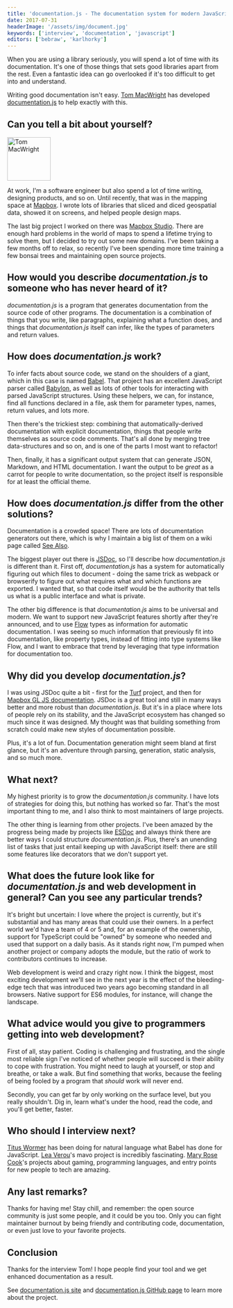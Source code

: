 ```yaml
---
title: 'documentation.js - The documentation system for modern JavaScript - Interview with Tom MacWright'
date: 2017-07-31
headerImage: '/assets/img/document.jpg'
keywords: ['interview', 'documentation', 'javascript']
editors: ['bebraw', 'karlhorky']
---
```


When you are using a library seriously, you will spend a lot of time with its documentation. It's one of those things that sets good libraries apart from the rest. Even a fantastic idea can go overlooked if it's too difficult to get into and understand.

Writing good documentation isn't easy. [Tom MacWright](https://twitter.com/tmcw) has developed [documentation.js](http://documentation.js.org/) to help exactly with this.

## Can you tell a bit about yourself?

<p>
<span class="author">
  <img src="https://www.gravatar.com/avatar/69a180136f3c237769452a4af0bbb9a1?s=200" alt="Tom MacWright" class="author" width="100" height="100" />
</span>

At work, I'm a software engineer but also spend a lot of time writing, designing products, and so on. Until recently, that was in the mapping space at [Mapbox](https://mapbox.com/). I wrote lots of libraries that sliced and diced geospatial data, showed it on screens, and helped people design maps.
</p>

The last big project I worked on there was [Mapbox Studio](https://www.mapbox.com/mapbox-studio/). There are enough hard problems in the world of maps to spend a lifetime trying to solve them, but I decided to try out some new domains. I've been taking a few months off to relax, so recently I've been spending more time training a few bonsai trees and maintaining open source projects.

## How would you describe *documentation.js* to someone who has never heard of it?

*documentation.js* is a program that generates documentation from the source code of other programs. The documentation is a combination of things that you write, like paragraphs, explaining what a function does, and things that *documentation.js* itself can infer, like the types of parameters and return values.

## How does *documentation.js* work?

To infer facts about source code, we stand on the shoulders of a giant, which in this case is named [Babel](https://github.com/babel/babel). That project has an excellent JavaScript parser called [Babylon](https://github.com/babel/babylon), as well as lots of other tools for interacting with parsed JavaScript structures. Using these helpers, we can, for instance, find all functions declared in a file, ask them for parameter types, names, return values, and lots more.

Then there's the trickiest step: combining that automatically-derived documentation with explicit documentation, things that people write themselves as source code comments. That's all done by merging tree data-structures and so on, and is one of the parts I most want to refactor!

Then, finally, it has a significant output system that can generate JSON, Markdown, and HTML documentation. I want the output to be _great_ as a carrot for people to write documentation, so the project itself is responsible for at least the official theme.

## How does *documentation.js* differ from the other solutions?

Documentation is a crowded space! There are lots of documentation generators out there, which is why I maintain a big list of them on a wiki page called [See Also](https://github.com/documentationjs/documentation/wiki/See-also).

The biggest player out there is [JSDoc](http://usejsdoc.org/), so I'll describe how *documentation.js* is different than it. First off, *documentation.js* has a system for automatically figuring out which files to document - doing the same trick as webpack or browserify to figure out what requires what and which functions are exported. I wanted that, so that code itself would be the authority that tells us what is a public interface and what is private.

The other big difference is that *documentation.js* aims to be universal and modern. We want to support new JavaScript features shortly after they're announced, and to use [Flow](https://flow.org/) types as information for automatic documentation. I was seeing so much information that previously fit into documentation, like property types, instead of fitting into type systems like Flow, and I want to embrace that trend by leveraging that type information for documentation too.

## Why did you develop *documentation.js*?

I was using JSDoc quite a bit - first for the [Turf](http://turfjs.org/) project, and then for [Mapbox GL JS documentation](https://www.mapbox.com/mapbox-gl-js/api/). JSDoc is a great tool and still in many ways better and more robust than *documentation.js*. But it's in a place where lots of people rely on its stability, and the JavaScript ecosystem has changed so much since it was designed. My thought was that building something from scratch could make new styles of documentation possible.

Plus, it's a lot of fun. Documentation generation might seem bland at first glance, but it's an adventure through parsing, generation, static analysis, and so much more.

## What next?

My highest priority is to grow the *documentation.js* community. I have lots of strategies for doing this, but nothing has worked so far. That's the most important thing to me, and I also think to most maintainers of large projects.

The other thing is learning from other projects. I've been amazed by the progress being made by projects like [ESDoc](https://esdoc.org/) and always think there are better ways I could structure *documentation.js*. Plus, there's an unending list of tasks that just entail keeping up with JavaScript itself: there are still some features like decorators that we don't support yet.

## What does the future look like for *documentation.js* and web development in general? Can you see any particular trends?

It's bright but uncertain: I love where the project is currently, but it's substantial and has many areas that could use their owners. In a perfect world we'd have a team of 4 or 5 and, for an example of the ownership, support for TypeScript could be "owned" by someone who needed and used that support on a daily basis. As it stands right now, I'm pumped when another project or company adopts the module, but the ratio of work to contributors continues to increase.

Web development is weird and crazy right now. I think the biggest, most exciting development we'll see in the next year is the effect of the bleeding-edge tech that was introduced two years ago becoming standard in all browsers. Native support for ES6 modules, for instance, will change the landscape.

## What advice would you give to programmers getting into web development?

First of all, stay patient. Coding is challenging and frustrating, and the single most reliable sign I've noticed of whether people will succeed is their ability to cope with frustration. You might need to laugh at yourself, or stop and breathe, or take a walk. But find something that works, because the feeling of being fooled by a program that _should_ work will never end.

Secondly, you can get far by only working on the surface level, but you really shouldn't. Dig in, learn what's under the hood, read the code, and you'll get better, faster.

## Who should I interview next?

[Titus Wormer](https://github.com/wooorm) has been doing for natural language what Babel has done for JavaScript. [Lea Verou](https://twitter.com/LeaVerou)'s mavo project is incredibly fascinating. [Mary Rose Cook](https://github.com/maryrosecook)'s projects about gaming, programming languages, and entry points for new people to tech are amazing.

## Any last remarks?

Thanks for having me! Stay chill, and remember: the open source community is just some people, and it could be you too. Only you can fight maintainer burnout by being friendly and contributing code, documentation, or even just love to your favorite projects.

## Conclusion

Thanks for the interview Tom! I hope people find your tool and we get enhanced documentation as a result.

See [documentation.js site](http://documentation.js.org/) and [documentation.js GitHub page](https://github.com/documentationjs/documentation) to learn more about the project.
